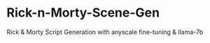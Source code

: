 # Rick-n-Morty-Scene-Gen
Rick &amp; Morty Script Generation with anyscale fine-tuning &amp; llama-7b
